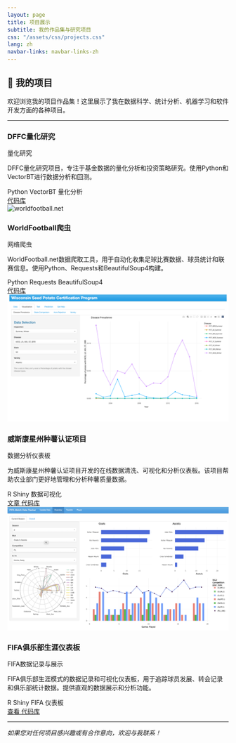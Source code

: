 ```yaml
---
layout: page
title: 项目展示
subtitle: 我的作品集与研究项目
css: "/assets/css/projects.css"
lang: zh
navbar-links: navbar-links-zh
---
```


## 🚀 我的项目

欢迎浏览我的项目作品集！这里展示了我在数据科学、统计分析、机器学习和软件开发方面的各种项目。

---

<div class="projects-grid">

  <div class="project-card">
    <!-- <img src="https://s.hs-data.com/bilder/shared/ng_2013/wfb_logo_net.png" alt="worldfootball.net" class="project-image"> -->
    <div class="project-content">
      <div class="project-header">
        <div class="project-icon">
          <i class="fab fa-github"></i>
        </div>
        <div class="project-info">
          <h3 class="project-title">DFFC量化研究</h3>
          <p class="project-type">量化研究</p>
        </div>
      </div>
      <div class="project-description">
        <p>DFFC量化研究项目，专注于基金数据的量化分析和投资策略研究。使用Python和VectorBT进行数据分析和回测。</p>
      </div>
      <div class="project-tags">
        <span class="tag">Python</span>
        <span class="tag">VectorBT</span>
        <span class="tag">量化分析</span>
      </div>
      <div class="project-links">
        <a href="https://github.com/WXYS1209/quant_dffc" target="_blank" class="btn-link">
          <i class="fas fa-external-link-alt"></i> 代码库
        </a>
      </div>
    </div>
  </div>

  <div class="project-card">
    <img src="https://s.hs-data.com/bilder/shared/ng_2013/wfb_logo_net.png" alt="worldfootball.net" class="project-image">
    <div class="project-content">
      <div class="project-header">
        <div class="project-icon">
          <i class="fab fa-github"></i>
        </div>
        <div class="project-info">
          <h3 class="project-title">WorldFootball爬虫</h3>
          <p class="project-type">网络爬虫</p>
        </div>
      </div>
      <div class="project-description">
        <p>WorldFootball.net数据爬取工具，用于自动化收集足球比赛数据、球员统计和联赛信息。使用Python、Requests和BeautifulSoup4构建。</p>
      </div>
      <div class="project-tags">
        <span class="tag">Python</span>
        <span class="tag">Requests</span>
        <span class="tag">BeautifulSoup4</span>
      </div>
      <div class="project-links">
        <a href="https://github.com/WXYS1209/WorldFootballMaster" target="_blank" class="btn-link">
          <i class="fas fa-external-link-alt"></i> 代码库
        </a>
      </div>
    </div>
  </div>

  <div class="project-card">
    <img src="/assets/img/projects/potato-dashboard.png" alt="威斯康星州种薯认证项目仪表板" class="project-image">
    <div class="project-content">
      <div class="project-header">
        <div class="project-icon">
          <i class="fab fa-github"></i>
        </div>
        <div class="project-info">
          <h3 class="project-title">威斯康星州种薯认证项目</h3>
          <p class="project-type">数据分析仪表板</p>
        </div>
      </div>
      <div class="project-description">
        <p>为威斯康星州种薯认证项目开发的在线数据清洗、可视化和分析仪表板。该项目帮助农业部门更好地管理和分析种薯质量数据。</p>
      </div>
      <div class="project-tags">
        <span class="tag">R</span>
        <span class="tag">Shiny</span>
        <span class="tag">数据可视化</span>
      </div>
      <div class="project-links">
        <a href="https://issuu.com/bctater/docs/february_2025_badger_common_tater" target="_blank" class="btn-link">
          <i class="fas fa-external-link-alt"></i> 文章
        </a>
        <a href="https://github.com/solislemuslab/potato-seed-cert" target="_blank" class="btn-link">
          <i class="fas fa-external-link-alt"></i> 代码库
        </a>
      </div>
    </div>
  </div>

  <div class="project-card">
    <img src="/assets/img/projects/fifa-dashboard.png" alt="FIFA俱乐部生涯仪表板" class="project-image">
    <div class="project-content">
      <div class="project-header">
        <div class="project-icon">
          <i class="fas fa-database"></i>
        </div>
        <div class="project-info">
          <h3 class="project-title">FIFA俱乐部生涯仪表板</h3>
          <p class="project-type">FIFA数据记录与展示</p>
        </div>
      </div>
      <div class="project-description">
        <p>FIFA俱乐部生涯模式的数据记录和可视化仪表板，用于追踪球员发展、转会记录和俱乐部统计数据。提供直观的数据展示和分析功能。</p>
      </div>
      <div class="project-tags">
        <span class="tag">R</span>
        <span class="tag">Shiny</span>
        <span class="tag">FIFA</span>
        <span class="tag">仪表板</span>
      </div>
      <div class="project-links">
        <a href="https://wxys1209.shinyapps.io/FIFA_Career_Tracker/" class="btn-link">
          <i class="fas fa-external-link-alt"></i> 查看
        </a>
        <a href="https://github.com/WXYS1209/FIFA_Career_Recording" class="btn-link">
          <i class="fas fa-external-link-alt"></i> 代码库
        </a>
      </div>
    </div>
  </div>

</div>

---

*如果您对任何项目感兴趣或有合作意向，欢迎与我联系！*